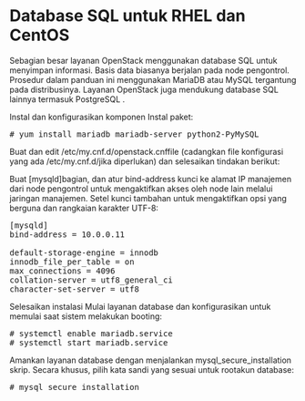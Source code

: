 # Database SQL untuk RHEL dan CentOS
   
Sebagian besar layanan OpenStack menggunakan database SQL untuk menyimpan informasi. Basis data biasanya berjalan pada node pengontrol. Prosedur dalam panduan ini menggunakan MariaDB atau MySQL tergantung pada distribusinya. Layanan OpenStack juga mendukung database SQL lainnya termasuk PostgreSQL .

Instal dan konfigurasikan komponen
Instal paket:

<pre># yum install mariadb mariadb-server python2-PyMySQL</pre>

Buat dan edit /etc/my.cnf.d/openstack.cnffile (cadangkan file konfigurasi yang ada /etc/my.cnf.d/jika diperlukan) dan selesaikan tindakan berikut:

Buat [mysqld]bagian, dan atur bind-address kunci ke alamat IP manajemen dari node pengontrol untuk mengaktifkan akses oleh node lain melalui jaringan manajemen. Setel kunci tambahan untuk mengaktifkan opsi yang berguna dan rangkaian karakter UTF-8:

<pre>
[mysqld]
bind-address = 10.0.0.11

default-storage-engine = innodb
innodb_file_per_table = on
max_connections = 4096
collation-server = utf8_general_ci
character-set-server = utf8
</pre>

Selesaikan instalasi
Mulai layanan database dan konfigurasikan untuk memulai saat sistem melakukan booting:
<pre>
# systemctl enable mariadb.service
# systemctl start mariadb.service
</pre>
Amankan layanan database dengan menjalankan mysql_secure_installation skrip. Secara khusus, pilih kata sandi yang sesuai untuk rootakun database:

<pre># mysql_secure_installation</pre>
